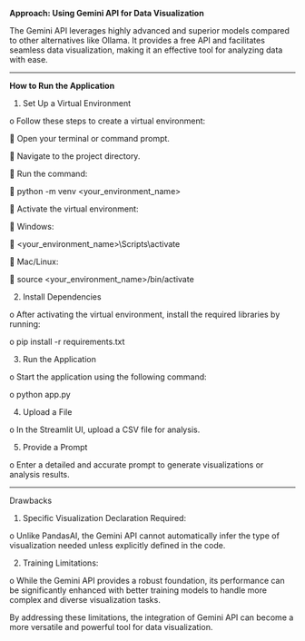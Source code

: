 **Approach: Using Gemini API for Data Visualization**

The Gemini API leverages highly advanced and superior models compared to other alternatives like Ollama. It provides a free API and facilitates seamless data visualization, making it an effective tool for analyzing data with ease.

________________________________________

**How to Run the Application**

1.	Set Up a Virtual Environment

o	Follow these steps to create a virtual environment: 

	Open your terminal or command prompt.

	Navigate to the project directory.

	Run the command: 

	python -m venv <your_environment_name>

	Activate the virtual environment: 

	Windows: 

	<your_environment_name>\Scripts\activate

	Mac/Linux: 

	source <your_environment_name>/bin/activate

2.	Install Dependencies
   
o	After activating the virtual environment, install the required libraries by running: 

o	pip install -r requirements.txt

3.	Run the Application

o	Start the application using the following command: 

o	python app.py

4.	Upload a File

o	In the Streamlit UI, upload a CSV file for analysis.

5.	Provide a Prompt
   
o	Enter a detailed and accurate prompt to generate visualizations or analysis results.

________________________________________

Drawbacks

1.	Specific Visualization Declaration Required:

o	Unlike PandasAI, the Gemini API cannot automatically infer the type of visualization needed unless explicitly defined in the code.

2.	Training Limitations:

o	While the Gemini API provides a robust foundation, its performance can be significantly enhanced with better training models to handle more complex and diverse visualization tasks.

By addressing these limitations, the integration of Gemini API can become a more versatile and powerful tool for data visualization.

